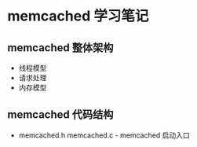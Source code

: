 # memcached 学习笔记

## memcached 整体架构
* 线程模型
* 请求处理
* 内存模型

## memcached 代码结构
* memcached.h memcached.c - memcached 启动入口
